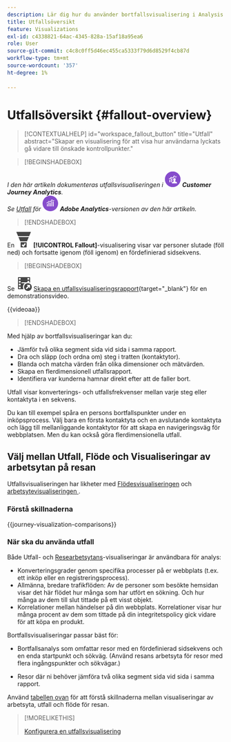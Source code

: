 ```yaml
---
description: Lär dig hur du använder bortfallsvisualisering i Analysis Workspace.
title: Utfallsöversikt
feature: Visualizations
exl-id: c4338821-64ac-4345-828a-15af18a95ea6
role: User
source-git-commit: c4c8c0ff5d46ec455ca5333f79d6d8529f4cb87d
workflow-type: tm+mt
source-wordcount: '357'
ht-degree: 1%

---
```


# Utfallsöversikt {#fallout-overview}

<!-- markdownlint-disable MD034 -->

>[!CONTEXTUALHELP]
>id="workspace_fallout_button"
>title="Utfall"
>abstract="Skapar en visualisering för att visa hur användarna lyckats gå vidare till önskade kontrollpunkter."

<!-- markdownlint-enable MD034 -->


>[!BEGINSHADEBOX]

_I den här artikeln dokumenteras utfallsvisualiseringen i_ ![CustomerJourneyAnalytics](/help/assets/icons/CustomerJourneyAnalytics.svg) _&#x200B;**Customer Journey Analytics**._<br/>_Se [Utfall](https://experienceleague.adobe.com/en/docs/analytics/analyze/analysis-workspace/visualizations/fallout/fallout-flow) för_ ![AdobeAnalytics](/help/assets/icons/AdobeAnalytics.svg) _&#x200B;**Adobe Analytics**-versionen av den här artikeln._

>[!ENDSHADEBOX]

En ![ConversionTrnel](/help/assets/icons/ConversionFunnel.svg) **[!UICONTROL Fallout]**-visualisering visar var personer slutade (föll ned) och fortsatte igenom (föll igenom) en fördefinierad sidsekvens.


>[!BEGINSHADEBOX]

Se ![VideoCheckedOut](/help/assets/icons/VideoCheckedOut.svg) [Skapa en utfallsvisualiseringsrapport](https://video.tv.adobe.com/v/345883/?quality=12&learn=on){target="_blank"} för en demonstrationsvideo.

{{videoaa}}

>[!ENDSHADEBOX]


Med hjälp av bortfallsvisualiseringar kan du:

* Jämför två olika segment sida vid sida i samma rapport.
* Dra och släpp (och ordna om) steg i tratten (kontaktytor).
* Blanda och matcha värden från olika dimensioner och mätvärden.
* Skapa en flerdimensionell utfallsrapport.
* Identifiera var kunderna hamnar direkt efter att de faller bort.

Utfall visar konverterings- och utfallsfrekvenser mellan varje steg eller kontaktyta i en sekvens.

Du kan till exempel spåra en persons bortfallspunkter under en inköpsprocess. Välj bara en första kontaktyta och en avslutande kontaktyta och lägg till mellanliggande kontaktytor för att skapa en navigeringsväg för webbplatsen. Men du kan också göra flerdimensionella utfall.

## Välj mellan Utfall, Flöde och Visualiseringar av arbetsytan på resan

Utfallsvisualiseringen har likheter med [Flödesvisualiseringen](/help/analysis-workspace/visualizations/c-flow/flow.md) och [arbetsytevisualiseringen ](/help/analysis-workspace/visualizations/journey-canvas/journey-canvas.md).

### Förstå skillnaderna

<!-- Information in this snippet is shared between Journey canvas, Fallout, and Flow visualization docs -->

{{journey-visualization-comparisons}}

### När ska du använda utfall

Både Utfall- och [Researbetsytans](/help/analysis-workspace/visualizations/journey-canvas/journey-canvas.md)-visualiseringar är användbara för analys:

* Konverteringsgrader genom specifika processer på er webbplats (t.ex. ett inköp eller en registreringsprocess).
* Allmänna, bredare trafikflöden: Av de personer som besökte hemsidan visar det här flödet hur många som har utfört en sökning. Och hur många av dem till slut tittade på ett visst objekt.
* Korrelationer mellan händelser på din webbplats. Korrelationer visar hur många procent av dem som tittade på din integritetspolicy gick vidare för att köpa en produkt.

Bortfallsvisualiseringar passar bäst för:

* Bortfallsanalys som omfattar resor med en fördefinierad sidsekvens och en enda startpunkt och sökväg. (Använd resans arbetsyta för resor med flera ingångspunkter och sökvägar.)

* Resor där ni behöver jämföra två olika segment sida vid sida i samma rapport.

Använd [tabellen ovan](#understand-the-differences) för att förstå skillnaderna mellan visualiseringar av arbetsyta, utfall och flöde för resan.

>[!MORELIKETHIS]
>
>[Konfigurera en utfallsvisualisering](configuring-fallout.md)



